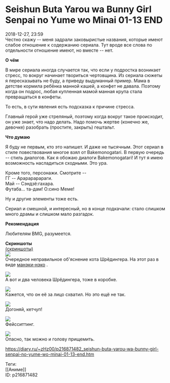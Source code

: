 Seishun Buta Yarou wa Bunny Girl Senpai no Yume wo Minai 01-13 END
===================================================================

   
 2018-12-27, 23:59   
  Честно скажу -- меня задрали заковыристые названия, которые имеют слабое отношение к содержанию сериала. Тут вроде все слова по отдельности отношение имеют, но вместе -- нет.   
   
  **О чём**    
   
 В мире сериала иногда случается так, что если у подростка возникает стресс, то вокруг начинает твориться чертовщина. Из сериала сюжеты я пересказывать не буду, а приведу выдуманный пример. Мама в детстве кормила ребёнка манной кашей, а конфет не давала. Поэтому когда он подрос, любая купленная мамой манная крупа стала превращаться в конфеты.   
   
 То есть, в сути явления есть подсказка к причине стресса.   
   
 Главный герой уже стреляный, поэтому когда вокруг такое происходит, он уже знает, что надо делать. Надо помочь жертве (конечно же, девочке) разобрать (простите, закрыть) гештальт.   
   
  **Что думаю**    
   
 Я буду не первым, кто это напишет. И даже не тысячным. Этот сериал в стиле повествования многое взял от Bakemonogatari. В первую очередь -- стиль диалогов. Как я обожаю диалоги Bakemonogatari! И тут я имею возможность насладиться сходными. Это ура.   
   
 Кроме того, персонажи. Смотрите --   
 ГГ -- Арарарарараги.   
 Май -- Сэндзё:гахара.   
 Футаба... та-дам! О:сино Меме!   
   
 Ну и другие элементы тоже есть.   
   
 Сериал и смешной, и интересный, но в конце подкачали: стало слишком много драмы и слишком мало разгадок.   
   
  **Рекомендация**    
   
 Любителям BMG, разумеется.   
   
  **Скриншоты**    
  [(скриншоты)](https://zHz00.diary.ru/p216871482.htm?index=1#linkmore216871482m1)       
  [![](https://i.imgur.com/gFvP57Il.jpg)](https://i.imgur.com/gFvP57I.jpg)    
 Очередное неправильное об'яснение кота Шрёдингера. На этот раз в виде  [манэки-нэко](https://ru.wikipedia.org/wiki/%D0%9C%D0%B0%D0%BD%D1%8D%D0%BA%D0%B8-%D0%BD%D1%8D%D0%BA%D0%BE)  .   
   
  [![](https://i.imgur.com/L804dtWl.jpg)](https://i.imgur.com/L804dtW.jpg)    
 А вот и два человека Шрёдингера, тоже в коробке.   
   
  [![](https://i.imgur.com/y5dtAL1l.jpg)](https://i.imgur.com/y5dtAL1.jpg)    
 Кажется, что он её за лицо схватил. Но это ещё не так.   
   
  [![](https://i.imgur.com/whoU6LWl.jpg)](https://i.imgur.com/whoU6LW.jpg)    
 Догоняй, кетчуп!   
   
  [![](https://i.imgur.com/o9zfbwzl.jpg)](https://i.imgur.com/o9zfbwz.jpg)    
 Фейсситтинг.   
   
  [![](https://i.imgur.com/MnwdW8al.jpg)](https://i.imgur.com/MnwdW8a.jpg)    
 Опасно, так можно и голову прищемить.   
      
    
 <https://diary.ru/~zHz00/p216871482_seishun-buta-yarou-wa-bunny-girl-senpai-no-yume-wo-minai-01-13-end.htm>   
   
 Теги:   
 [[Аниме]]   
 ID: p216871482